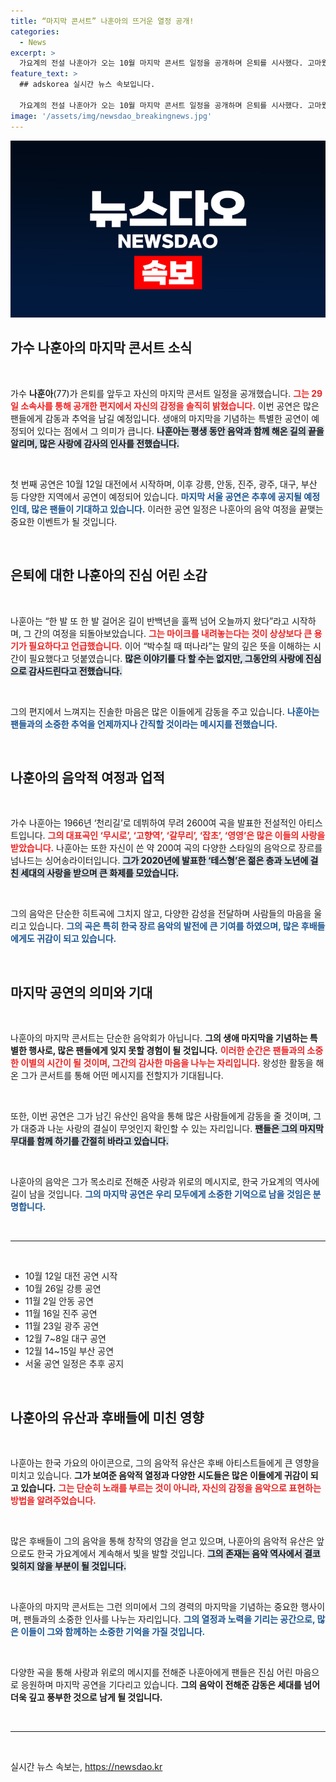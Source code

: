```yaml
---
title: “마지막 콘서트” 나훈아의 뜨거운 열정 공개!
categories:
  - News
excerpt: >
  가요계의 전설 나훈아가 오는 10월 마지막 콘서트 일정을 공개하며 은퇴를 시사했다. 고마웠습니다!라는 진심 어린 인사와 함께, 그의 역사적인 무대가 예고된다. 팬들은 절대 놓치지 말아야 할 마지막 기회다!
feature_text: >
  ## adskorea 실시간 뉴스 속보입니다.

  가요계의 전설 나훈아가 오는 10월 마지막 콘서트 일정을 공개하며 은퇴를 시사했다. 고마웠습니다!라는 진심 어린 인사와 함께, 그의 역사적인 무대가 예고된다. 팬들은 절대 놓치지 말아야 할 마지막 기회다!
image: '/assets/img/newsdao_breakingnews.jpg'
---
```


<p><img src="/assets/img/newsdao_breakingnews.jpg" alt="adskorea 속보" /></p>

<h2 data-ke-size="size26">가수 나훈아의 마지막 콘서트 소식</h2>

<p data-ke-size="size16">&nbsp;</p>

<p>가수 <b>나훈아</b>(77)가 은퇴를 앞두고 자신의 마지막 콘서트 일정을 공개했습니다. <b><span style="color: #ee2323;">그는 29일 소속사를 통해 공개한 편지에서 자신의 감정을 솔직히 밝혔습니다.</span></b> 이번 공연은 많은 팬들에게 감동과 추억을 남길 예정입니다. 생애의 마지막을 기념하는 특별한 공연이 예정되어 있다는 점에서 그 의미가 큽니다. <b><span style="background-color: #21538527;">나훈아는 평생 동안 음악과 함께 해온 길의 끝을 알리며, 많은 사랑에 감사의 인사를 전했습니다.</span></b> </p>

<p data-ke-size="size16">&nbsp;</p>

<p>첫 번째 공연은 10월 12일 대전에서 시작하며, 이후 강릉, 안동, 진주, 광주, 대구, 부산 등 다양한 지역에서 공연이 예정되어 있습니다. <b><span style="color: #1a5490;">마지막 서울 공연은 추후에 공지될 예정인데, 많은 팬들이 기대하고 있습니다.</span></b> 이러한 공연 일정은 나훈아의 음악 여정을 끝맺는 중요한 이벤트가 될 것입니다. </p>

<p data-ke-size="size16">&nbsp;</p>

<h2 data-ke-size="size26">은퇴에 대한 나훈아의 진심 어린 소감</h2>

<p data-ke-size="size16">&nbsp;</p>

<p>나훈아는 “한 발 또 한 발 걸어온 길이 반백년을 훌쩍 넘어 오늘까지 왔다”라고 시작하며, 그 간의 여정을 되돌아보았습니다. <b><span style="color: #ee2323;">그는 마이크를 내려놓는다는 것이 상상보다 큰 용기가 필요하다고 언급했습니다.</span></b> 이어 “박수칠 때 떠나라”는 말의 깊은 뜻을 이해하는 시간이 필요했다고 덧붙였습니다. <b><span style="background-color: #21538527;">많은 이야기를 다 할 수는 없지만, 그동안의 사랑에 진심으로 감사드린다고 전했습니다.</span></b> </p>

<p data-ke-size="size16">&nbsp;</p>

<p>그의 편지에서 느껴지는 진솔한 마음은 많은 이들에게 감동을 주고 있습니다. <b><span style="color: #1a5490;">나훈아는 팬들과의 소중한 추억을 언제까지나 간직할 것이라는 메시지를 전했습니다.</span></b> </p>

<p data-ke-size="size16">&nbsp;</p>

<h2 data-ke-size="size26">나훈아의 음악적 여정과 업적</h2>

<p data-ke-size="size16">&nbsp;</p>

<p>가수 나훈아는 1966년 ‘천리길’로 데뷔하여 무려 2600여 곡을 발표한 전설적인 아티스트입니다. <b><span style="color: #ee2323;">그의 대표곡인 ‘무시로’, ‘고향역’, ‘갈무리’, ‘잡초’, ‘영영’은 많은 이들의 사랑을 받았습니다.</span></b> 나훈아는 또한 자신이 쓴 약 200여 곡의 다양한 스타일의 음악으로 장르를 넘나드는 싱어송라이터입니다. <b><span style="background-color: #21538527;">그가 2020년에 발표한 ‘테스형’은 젊은 층과 노년에 걸친 세대의 사랑을 받으며 큰 화제를 모았습니다.</span></b> </p>

<p data-ke-size="size16">&nbsp;</p>

<p>그의 음악은 단순한 히트곡에 그치지 않고, 다양한 감성을 전달하며 사람들의 마음을 울리고 있습니다. <b><span style="color: #1a5490;">그의 곡은 특히 한국 장르 음악의 발전에 큰 기여를 하였으며, 많은 후배들에게도 귀감이 되고 있습니다.</span></b> </p>

<p data-ke-size="size16">&nbsp;</p>

<h2 data-ke-size="size26">마지막 공연의 의미와 기대</h2>

<p data-ke-size="size16">&nbsp;</p>

<p>나훈아의 마지막 콘서트는 단순한 음악회가 아닙니다. <b>그의 생애 마지막을 기념하는 특별한 행사로, 많은 팬들에게 잊지 못할 경험이 될 것입니다.</b> <b><span style="color: #ee2323;">이러한 순간은 팬들과의 소중한 이별의 시간이 될 것이며, 그간의 감사한 마음을 나누는 자리입니다.</span></b> 왕성한 활동을 해온 그가 콘서트를 통해 어떤 메시지를 전할지가 기대됩니다. </p>

<p data-ke-size="size16">&nbsp;</p>

<p>또한, 이번 공연은 그가 남긴 유산인 음악을 통해 많은 사람들에게 감동을 줄 것이며, 그가 대중과 나눈 사랑의 결실이 무엇인지 확인할 수 있는 자리입니다. <b><span style="background-color: #21538527;">팬들은 그의 마지막 무대를 함께 하기를 간절히 바라고 있습니다.</span></b> </p>

<p data-ke-size="size16">&nbsp;</p>

<p>나훈아의 음악은 그가 목소리로 전해준 사랑과 위로의 메시지로, 한국 가요계의 역사에 길이 남을 것입니다. <b><span style="color: #1a5490;">그의 마지막 공연은 우리 모두에게 소중한 기억으로 남을 것임은 분명합니다.</span></b></p>

<p data-ke-size="size16">&nbsp;</p>

<hr>

<p data-ke-size="size16">&nbsp;</p>

<ul>
    <li>10월 12일 대전 공연 시작</li>
    <li>10월 26일 강릉 공연</li>
    <li>11월 2일 안동 공연</li>
    <li>11월 16일 진주 공연</li>
    <li>11월 23일 광주 공연</li>
    <li>12월 7~8일 대구 공연</li>
    <li>12월 14~15일 부산 공연</li>
    <li>서울 공연 일정은 추후 공지</li>
</ul>

<p data-ke-size="size16">&nbsp;</p>

<h2 data-ke-size="size26">나훈아의 유산과 후배들에 미친 영향</h2>

<p data-ke-size="size16">&nbsp;</p>

<p>나훈아는 한국 가요의 아이콘으로, 그의 음악적 유산은 후배 아티스트들에게 큰 영향을 미치고 있습니다. <b>그가 보여준 음악적 열정과 다양한 시도들은 많은 이들에게 귀감이 되고 있습니다.</b> <b><span style="color: #ee2323;">그는 단순히 노래를 부르는 것이 아니라, 자신의 감정을 음악으로 표현하는 방법을 알려주었습니다.</span></b> </p>

<p data-ke-size="size16">&nbsp;</p>

<p>많은 후배들이 그의 음악을 통해 창작의 영감을 얻고 있으며, 나훈아의 음악적 유산은 앞으로도 한국 가요계에서 계속해서 빛을 발할 것입니다. <b><span style="background-color: #21538527;">그의 존재는 음악 역사에서 결코 잊히지 않을 부분이 될 것입니다.</span></b> </p>

<p data-ke-size="size16">&nbsp;</p>

<p>나훈아의 마지막 콘서트는 그런 의미에서 그의 경력의 마지막을 기념하는 중요한 행사이며, 팬들과의 소중한 인사를 나누는 자리입니다. <b><span style="color: #1a5490;">그의 열정과 노력을 기리는 공간으로, 많은 이들이 그와 함께하는 소중한 기억을 가질 것입니다.</span></b></p>

<p data-ke-size="size16">&nbsp;</p>

<p>다양한 곡을 통해 사랑과 위로의 메시지를 전해준 나훈아에게 팬들은 진심 어린 마음으로 응원하며 마지막 공연을 기다리고 있습니다. <b>그의 음악이 전해준 감동은 세대를 넘어 더욱 깊고 풍부한 것으로 남게 될 것입니다.</b></p>

<p data-ke-size="size16">&nbsp;</p>

<hr>

<p data-ke-size="size16">&nbsp;</p>
실시간 뉴스 속보는, <a href="https://newsdao.kr" rel="dofollow">https://newsdao.kr</a>


